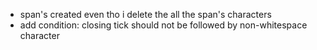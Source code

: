 - span's created even tho i delete the all the span's characters
- add condition: closing tick should not be followed by non-whitespace character